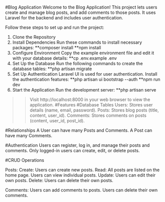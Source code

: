 #Blog Application
Welcome to the Blog Application! This project lets users create and manage blog posts, and add comments to those posts. It uses Laravel for the backend and includes user authentication.

Follow these steps to set up and run the project:

1. Clone the Repository
2. Install Dependencies
Run these commands to install necessary packages:
**composer install
**npm install
3. Configure Environment
Copy the example environment file and edit it with your database details:
**cp .env.example .env
4. Set Up the Database
Run the following commands to create the database tables:
**php artisan migrate
5. Set Up Authentication
Laravel UI is used for user authentication. Install the authentication features:
**php artisan ui bootstrap --auth
**npm run dev
6. Start the Application
Run the development server:
**php artisan serve
>>Visit http://localhost:8000 in your web browser to view the application.
#Features
#Database Tables
Users: Stores user details (name, email, password).
Posts: Stores blog posts (title, content, user_id).
Comments: Stores comments on posts (content, user_id, post_id).

#Relationships
A User can have many Posts and Comments.
A Post can have many Comments.

#Authentication
Users can register, log in, and manage their posts and comments. Only logged-in users can create, edit, or delete posts.

#CRUD Operations

Posts:
Create: Users can create new posts.
Read: All posts are listed on the home page. Users can view individual posts.
Update: Users can edit their own posts.
Delete: Users can delete their own posts.

Comments:
Users can add comments to posts.
Users can delete their own comments.
